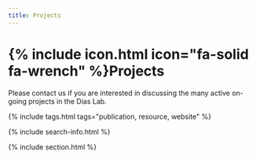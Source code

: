 ```yaml
---
title: Projects
---
```


# {% include icon.html icon="fa-solid fa-wrench" %}Projects

Please contact us if you are interested in discussing the many active on-going projects in the Dias Lab. 

{% include tags.html tags="publication, resource, website" %}

{% include search-info.html %}

{% include section.html %}

